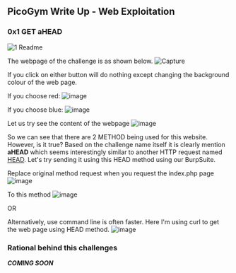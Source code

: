 ## PicoGym Write Up - Web Exploitation 

### 0x1 GET aHEAD

![1  Readme](https://user-images.githubusercontent.com/36885485/151310595-c40bd7c6-1d26-479b-a144-d3dc3119a8e9.PNG)

The webpage of the challenge is as shown below. 
![Capture](https://user-images.githubusercontent.com/36885485/151310958-8ce398fd-652e-4058-a4f7-5550ca561f20.PNG)

If you click on either button will do nothing except changing the background colour of the web page.

If you choose red:
![image](https://user-images.githubusercontent.com/36885485/151311353-63827a62-241d-43d4-9bef-174ca4411fcc.png)

If you choose blue:
![image](https://user-images.githubusercontent.com/36885485/151311420-8573f831-488d-4f58-94ae-f5bcbe4bbc09.png)

Let us try see the content of the webpage
![image](https://user-images.githubusercontent.com/36885485/151312073-b4f35b47-4e83-4053-a6fe-d86d501e6160.png)

So we can see that there are 2 METHOD being used for this website. However, is it true? Based on the challenge name itself it is clearly mention **aHEAD** which seems interestingly similar to another HTTP request named [HEAD](https://developer.mozilla.org/en-US/docs/Web/HTTP/Methods/HEAD). Let's try sending it using this HEAD method using our BurpSuite.

Replace original method request when you request the index.php page
![image](https://user-images.githubusercontent.com/36885485/151313583-83f572f5-fe3b-4ab8-b716-019d3c1242cf.png)

To this method
![image](https://user-images.githubusercontent.com/36885485/151313695-19481a9b-7a9e-4520-80a6-ad502d8f7be3.png)

OR

Alternatively, use command line is often faster. Here I'm using curl to get the web page using HEAD method.
![image](https://user-images.githubusercontent.com/36885485/151314223-98ddbb5a-7734-4475-b086-2838329d7b65.png)

### Rational behind this challenges
***COMING SOON***

